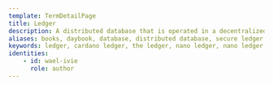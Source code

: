 ```yaml
---
template: TermDetailPage
title: Ledger
description: A distributed database that is operated in a decentralized manner by multiple nodes across numerous locations.
aliases: books, daybook, database, distributed database, secure ledger, cardano ledger, register, record book, the ledger
keywords: ledger, cardano ledger, the ledger, nano ledger, nano ledger x
identities: 
    - id: wael-ivie
      role: author
---
```


##
